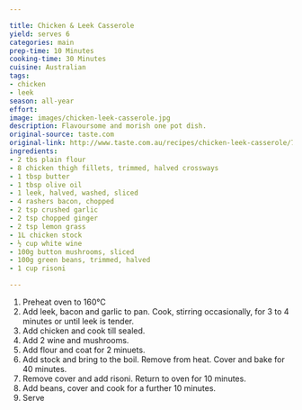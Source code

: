 ```yaml
---

title: Chicken & Leek Casserole
yield: serves 6
categories: main
prep-time: 10 Minutes
cooking-time: 30 Minutes
cuisine: Australian
tags:
- chicken
- leek
season: all-year
effort:
image: images/chicken-leek-casserole.jpg
description: Flavoursome and morish one pot dish.
original-source: taste.com
original-link: http://www.taste.com.au/recipes/chicken-leek-casserole/7213f56b-9af1-4245-bb10-9965d76ed397
ingredients:
- 2 tbs plain flour
- 8 chicken thigh fillets, trimmed, halved crossways
- 1 tbsp butter
- 1 tbsp olive oil
- 1 leek, halved, washed, sliced
- 4 rashers bacon, chopped
- 2 tsp crushed garlic
- 2 tsp chopped ginger
- 2 tsp lemon grass
- 1L chicken stock
- ½ cup white wine
- 100g button mushrooms, sliced
- 100g green beans, trimmed, halved
- 1 cup risoni

---
```




1. Preheat oven to 160°C
2. Add leek, bacon and garlic to pan. Cook, stirring occasionally, for 3 to 4 minutes or until leek is tender.
2. Add chicken and cook till sealed.
3. Add 2  wine and mushrooms.
4. Add flour and coat for 2 minuets.
5. Add stock and bring to the boil. Remove from heat. Cover and bake for 40 minutes.
6. Remove cover and add risoni. Return to oven for 10 minutes.
7. Add beans, cover and cook for a further 10 minutes.
7. Serve
